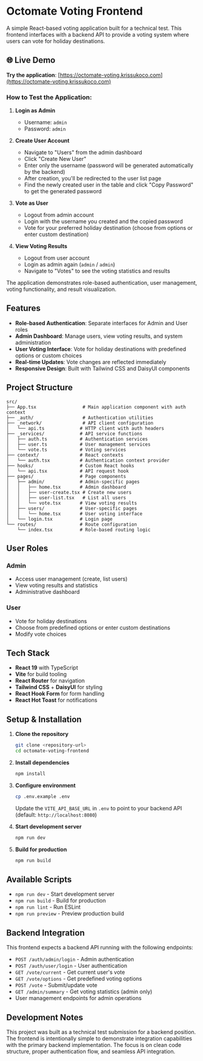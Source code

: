 # Octomate Voting Frontend

A simple React-based voting application built for a technical test. This frontend interfaces with a backend API to provide a voting system where users can vote for holiday destinations.

## 🌐 Live Demo

**Try the application**: [https://octomate-voting.krissukoco.com](https://octomate-voting.krissukoco.com)

### How to Test the Application:

1. **Login as Admin**
   - Username: `admin`
   - Password: `admin`

2. **Create User Account**
   - Navigate to "Users" from the admin dashboard
   - Click "Create New User" 
   - Enter only the username (password will be generated automatically by the backend)
   - After creation, you'll be redirected to the user list page
   - Find the newly created user in the table and click "Copy Password" to get the generated password

3. **Vote as User**
   - Logout from admin account
   - Login with the username you created and the copied password
   - Vote for your preferred holiday destination (choose from options or enter custom destination)

4. **View Voting Results**
   - Logout from user account
   - Login as admin again (`admin` / `admin`)
   - Navigate to "Votes" to see the voting statistics and results

The application demonstrates role-based authentication, user management, voting functionality, and result visualization.

## Features

- **Role-based Authentication**: Separate interfaces for Admin and User roles
- **Admin Dashboard**: Manage users, view voting results, and system administration
- **User Voting Interface**: Vote for holiday destinations with predefined options or custom choices
- **Real-time Updates**: Vote changes are reflected immediately
- **Responsive Design**: Built with Tailwind CSS and DaisyUI components

## Project Structure

```
src/
├── App.tsx                 # Main application component with auth context
├── _auth/                  # Authentication utilities
├── _network/               # API client configuration
│   └── api.ts             # HTTP client with auth headers
├── _services/             # API service functions
│   ├── auth.ts            # Authentication services
│   ├── user.ts            # User management services
│   └── vote.ts            # Voting services
├── context/               # React contexts
│   └── auth.tsx           # Authentication context provider
├── hooks/                 # Custom React hooks
│   └── api.tsx            # API request hook
├── pages/                 # Page components
│   ├── admin/             # Admin-specific pages
│   │   ├── home.tsx       # Admin dashboard
│   │   ├── user-create.tsx # Create new users
│   │   ├── user-list.tsx   # List all users
│   │   └── vote.tsx       # View voting results
│   ├── users/             # User-specific pages
│   │   └── home.tsx       # User voting interface
│   └── login.tsx          # Login page
└── routes/                # Route configuration
    └── index.tsx          # Role-based routing logic
```

## User Roles

### Admin
- Access user management (create, list users)
- View voting results and statistics
- Administrative dashboard

### User
- Vote for holiday destinations
- Choose from predefined options or enter custom destinations
- Modify vote choices

## Tech Stack

- **React 19** with TypeScript
- **Vite** for build tooling
- **React Router** for navigation
- **Tailwind CSS** + **DaisyUI** for styling
- **React Hook Form** for form handling
- **React Hot Toast** for notifications

## Setup & Installation

1. **Clone the repository**
   ```bash
   git clone <repository-url>
   cd octomate-voting-frontend
   ```

2. **Install dependencies**
   ```bash
   npm install
   ```

3. **Configure environment**
   ```bash
   cp .env.example .env
   ```
   Update the `VITE_API_BASE_URL` in `.env` to point to your backend API (default: `http://localhost:8080`)

4. **Start development server**
   ```bash
   npm run dev
   ```

5. **Build for production**
   ```bash
   npm run build
   ```

## Available Scripts

- `npm run dev` - Start development server
- `npm run build` - Build for production
- `npm run lint` - Run ESLint
- `npm run preview` - Preview production build

## Backend Integration

This frontend expects a backend API running with the following endpoints:
- `POST /auth/admin/login` - Admin authentication
- `POST /auth/user/login` - User authentication
- `GET /vote/current` - Get current user's vote
- `GET /vote/options` - Get predefined voting options
- `POST /vote` - Submit/update vote
- `GET /admin/summary` - Get voting statistics (admin only)
- User management endpoints for admin operations

## Development Notes

This project was built as a technical test submission for a backend position. The frontend is intentionally simple to demonstrate integration capabilities with the primary backend implementation. The focus is on clean code structure, proper authentication flow, and seamless API integration.
